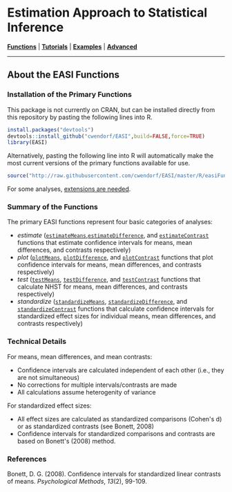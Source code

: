 # Estimation Approach to Statistical Inference

[**Functions**](../Functions) | 
[**Tutorials**](../Tutorials) | 
[**Examples**](../Examples) | 
[**Advanced**](../Advanced)

---

## About the EASI Functions

### Installation of the Primary Functions

This package is not currently on CRAN, but can be installed directly from this repository by pasting the following lines into R.

``` r
install.packages("devtools")
devtools::install_github("cwendorf/EASI",build=FALSE,force=TRUE)
library(EASI)
```

Alternatively, pasting the following line into R will automatically make the most current versions of the primary functions available for use.
```r
source("http://raw.githubusercontent.com/cwendorf/EASI/master/R/easiFunctions.R")
```

For some analyses, [extensions are needed](./Extensions.md).

### Summary of the Functions

The primary EASI functions represent four basic categories of analyses:

- _estimate_ ([`estimateMeans`](./estimateMeans.md),[`estimateDifference`](./estimateDifference.md), and [`estimateContrast`](./estimateContrast.md) functions that estimate confidence intervals for means, mean differences, and contrasts respectively)
- _plot_ ([`plotMeans`](./plotMeans.md), [`plotDifference`](./plotDifference.md), and [`plotContrast`](./plotContrast) functions that plot confidence intervals for means, mean differences, and contrasts respectively)
- _test_ ([`testMeans`](./testMeans.md), [`testDifference`](./testDifference.md), and [`testContrast`](./testContrast.md) functions that calculate NHST for means, mean differences, and contrasts respectively)
- _standardize_ ([`standardizeMeans`](./standardizeMeans.md), [`standardizeDifference`](./standardizeDifference.md), and [`standardizeContrast`](./standardizeContrast.md) functions that calculate confidence intervals for standardized effect sizes for individual means, mean differences, and contrasts respectively)

### Technical Details

For means, mean differences, and mean contrasts:

- Confidence intervals are calculated independent of each other (i.e., they are not simultaneous)
- No corrections for multiple intervals/contrasts are made
- All calculations assume heterogenity of variance

For standardized effect sizes:

- All effect sizes are calculated as standardized comparisons (Cohen's d) or as standardized contrasts (see Bonett, 2008)
- Confidence intervals for standardized comparisons and contrasts are based on Bonett's (2008) method.

### References

Bonett, D. G. (2008). Confidence intervals for standardized linear contrasts of means. _Psychological Methods_, _13_(2), 99-109.
